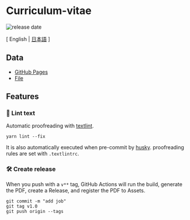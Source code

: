 # Curriculum-vitae

![release date](https://img.shields.io/github/release-date/negiseijin/Curriculum-vitae?color=blue&logo=github)

[ English | [日本語](https://github.com/negiseijin/Curriculum-vitae/blob/master/README.ja.md) ]

## Data

- [GitHub Pages](https://negiseijin.github.io/Curriculum-vitae/)
- [File](https://github.com/negiseijin/Curriculum-vitae/blob/master/docs/README.md)

## Features

### 💅 Lint text

Automatic proofreading with [textlint](https://github.com/textlint/textlint).

``` yarn
yarn lint --fix
```

It is also automatically executed when pre-commit by [husky](https://github.com/typicode/husky).
proofreading rules are set with `.textlintrc`.

### 🛠 Create release

When you push with a `v**` tag, GitHub Actions will run the build, generate the PDF, create a Release, and register the PDF to Assets.

``` git
git commit -m "add job"
git tag v1.0
git push origin --tags
```
